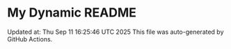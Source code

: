 # My Dynamic README
Updated at: Thu Sep 11 16:25:46 UTC 2025
This file was auto-generated by GitHub Actions.
